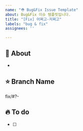 ```yaml
---
name: "⛑ Bug&Fix Issue Template"
about: Bug&Fix 이슈 템플릿입니다.
title: "[Fix] 어쩌고-저쩌고"
labels: "bug & fix"
assignees: ''

---
```


## 🐰 About
<!-- 해당 이슈에서 할 작업에 대해 설명해 주세요. -->
* 

## ⭐️ Branch Name
<!-- 해당 이슈와 관련된 작업을 진행할 브랜치명을 작성해 주세요. -->
fix/#?-

## 🔥 To do
<!-- 해야 할 일을 적어 주세요. -->
- [ ] 

<!-- QA 작업이면 QA Label도 추가하기! -->
